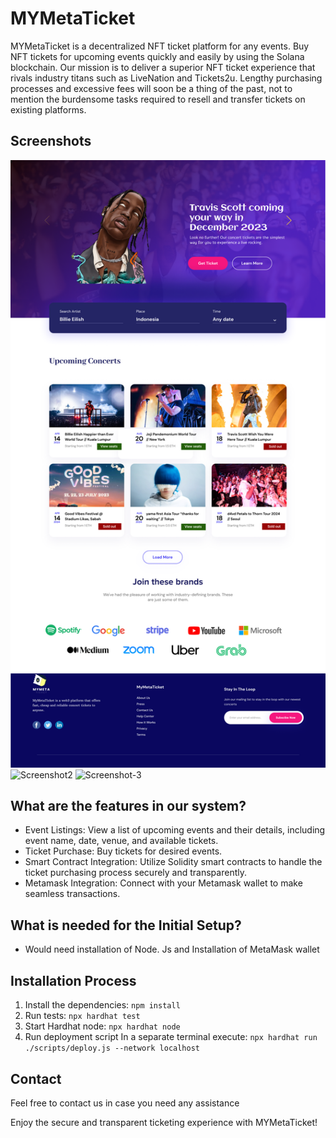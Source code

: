 # MYMetaTicket

MYMetaTicket is a decentralized NFT ticket platform for any events. Buy NFT tickets for upcoming events quickly and easily by using the Solana blockchain. Our mission is to deliver a superior NFT ticket experience that rivals industry titans such as LiveNation and Tickets2u. Lengthy purchasing processes and excessive fees will soon be a thing of the past, not to mention the burdensome tasks required to resell and transfer tickets on existing platforms.

## Screenshots
![Screenshot-1](MainInterface.png)
![Screenshot2](https://github.com/Mudit-Jxin7/TicketMaster-web3/assets/97677133/2bc97351-cca4-4c27-bacc-01fdafb9c6fe)
![Screenshot-3](https://github.com/Mudit-Jxin7/TicketMaster-web3/assets/97677133/ca3613a5-f470-4e92-8cd0-45b98ce2021a)

## What are the features in our system?

- Event Listings: View a list of upcoming events and their details, including event name, date, venue, and available tickets.
- Ticket Purchase: Buy tickets for desired events.
- Smart Contract Integration: Utilize Solidity smart contracts to handle the ticket purchasing process securely and transparently.
- Metamask Integration: Connect with your Metamask wallet to make seamless transactions.

## What is needed for the Initial Setup?
- Would need installation of Node. Js and Installation of MetaMask wallet

## Installation Process

1. Install the dependencies: `npm install`
2. Run tests: `npx hardhat test`
3. Start Hardhat node: `npx hardhat node`
4. Run deployment script In a separate terminal execute: `npx hardhat run ./scripts/deploy.js --network localhost`

## Contact
Feel free to contact us in case you need any assistance

Enjoy the secure and transparent ticketing experience with MYMetaTicket!
